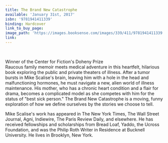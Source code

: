 ```yaml
---
title: The Brand New Catastrophe
available: 'January 31st, 2017'
isbn: '9781941411339'
binding: Hardcover
link_to_buy_page:
image_path: 'https://images.booksense.com/images/339/411/9781941411339.jpg'
link:
---
```



&nbsp;

Winner of the Center for Fiction's Doheny Prize&nbsp;
<br>Raucous family memoir meets medical adventure in this heartfelt, hilarious book exploring the public and private theaters of illness. After a tumor bursts in Mike Scalise's brain, leaving him with a hole in the head and malfunctioning hormones, he must navigate a new, alien world of illness maintenance. His mother, who has a chronic heart condition and a flair for drama, becomes a complicated model as she competes with him for the status of "best sick person." The Brand New Catastrophe is a moving, funny exploration of how we define ourselves by the stories we choose to tell.

Mike Scalise's work has appeared in The New York Times, The Wall Street Journal, Agni, Indiewire, The Paris Review Daily, and elsewhere. He has received fellowships and scholarships from Bread Loaf, Yaddo, the Ucross Foundation, and was the Philip Roth Writer in Residence at Bucknell University. He lives in Brooklyn, New York.